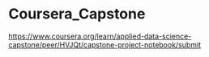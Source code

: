 # Coursera_Capstone
https://www.coursera.org/learn/applied-data-science-capstone/peer/HVJQt/capstone-project-notebook/submit
